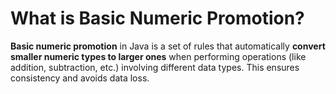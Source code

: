 # What is Basic Numeric Promotion?

**Basic numeric promotion** in Java is a set of rules that automatically **convert smaller numeric types to larger ones** when performing operations (like addition, subtraction, etc.) involving different data types. This ensures consistency and avoids data loss.